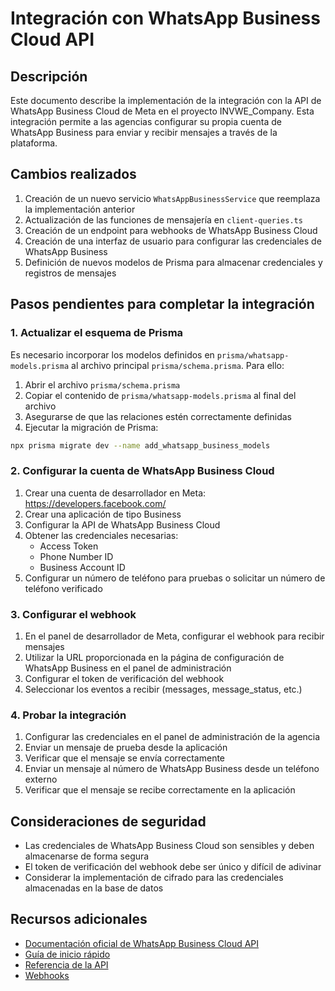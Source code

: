 # Integración con WhatsApp Business Cloud API

## Descripción

Este documento describe la implementación de la integración con la API de WhatsApp Business Cloud de Meta en el proyecto INVWE_Company. Esta integración permite a las agencias configurar su propia cuenta de WhatsApp Business para enviar y recibir mensajes a través de la plataforma.

## Cambios realizados

1. Creación de un nuevo servicio `WhatsAppBusinessService` que reemplaza la implementación anterior
2. Actualización de las funciones de mensajería en `client-queries.ts`
3. Creación de un endpoint para webhooks de WhatsApp Business Cloud
4. Creación de una interfaz de usuario para configurar las credenciales de WhatsApp Business
5. Definición de nuevos modelos de Prisma para almacenar credenciales y registros de mensajes

## Pasos pendientes para completar la integración

### 1. Actualizar el esquema de Prisma

Es necesario incorporar los modelos definidos en `prisma/whatsapp-models.prisma` al archivo principal `prisma/schema.prisma`. Para ello:

1. Abrir el archivo `prisma/schema.prisma`
2. Copiar el contenido de `prisma/whatsapp-models.prisma` al final del archivo
3. Asegurarse de que las relaciones estén correctamente definidas
4. Ejecutar la migración de Prisma:

```bash
npx prisma migrate dev --name add_whatsapp_business_models
```

### 2. Configurar la cuenta de WhatsApp Business Cloud

1. Crear una cuenta de desarrollador en Meta: https://developers.facebook.com/
2. Crear una aplicación de tipo Business
3. Configurar la API de WhatsApp Business Cloud
4. Obtener las credenciales necesarias:
   - Access Token
   - Phone Number ID
   - Business Account ID
5. Configurar un número de teléfono para pruebas o solicitar un número de teléfono verificado

### 3. Configurar el webhook

1. En el panel de desarrollador de Meta, configurar el webhook para recibir mensajes
2. Utilizar la URL proporcionada en la página de configuración de WhatsApp Business en el panel de administración
3. Configurar el token de verificación del webhook
4. Seleccionar los eventos a recibir (messages, message_status, etc.)

### 4. Probar la integración

1. Configurar las credenciales en el panel de administración de la agencia
2. Enviar un mensaje de prueba desde la aplicación
3. Verificar que el mensaje se envía correctamente
4. Enviar un mensaje al número de WhatsApp Business desde un teléfono externo
5. Verificar que el mensaje se recibe correctamente en la aplicación

## Consideraciones de seguridad

- Las credenciales de WhatsApp Business Cloud son sensibles y deben almacenarse de forma segura
- El token de verificación del webhook debe ser único y difícil de adivinar
- Considerar la implementación de cifrado para las credenciales almacenadas en la base de datos

## Recursos adicionales

- [Documentación oficial de WhatsApp Business Cloud API](https://developers.facebook.com/docs/whatsapp/cloud-api)
- [Guía de inicio rápido](https://developers.facebook.com/docs/whatsapp/cloud-api/get-started)
- [Referencia de la API](https://developers.facebook.com/docs/whatsapp/cloud-api/reference)
- [Webhooks](https://developers.facebook.com/docs/whatsapp/cloud-api/webhooks)